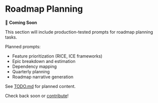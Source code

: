 # Roadmap Planning

🚧 **Coming Soon**

This section will include production-tested prompts for roadmap planning tasks.

Planned prompts:
- Feature prioritization (RICE, ICE frameworks)
- Epic breakdown and estimation
- Dependency mapping
- Quarterly planning
- Roadmap narrative generation

See [TODO.md](../../TODO.md) for planned content.

Check back soon or [contribute](../../CONTRIBUTING.md)!

